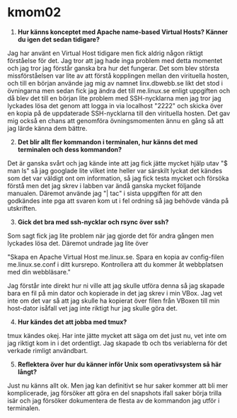 # kmom02

1. __Hur känns konceptet med Apache name-based Virtual Hosts? Känner du igen det sedan tidigare?__

Jag har använt en Virtual Host tidigare men fick aldrig någon riktigt förståelse för det.
Jag tror att jag hade inga problem med detta momentet och jag tror jag förstår ganska bra hur det fungerar.
Det som blev största missförståelsen var lite av att förstå kopplingen mellan den virituella hosten, och
till en början använde jag mig av namnet linx.dbwebb.se likt det stod i övningarna men sedan fick jag ändra
det till me.linux.se enligt uppgiften och då blev det till en början lite problem med SSH-nycklarna men jag
tror jag lyckades lösa det genom att logga in via localhost "2222" och skicka över en kopia på de uppdaterade
SSH-nycklarna till den virituella hosten. Det gav mig också en chans att genomföra övningsmomenten ännu en gång
så att jag lärde känna dem bättre.

2. __Det blir allt fler kommandon i terminalen, hur känns det med terminalen och dess kommandon?__

Det är ganska svårt och jag kände inte att jag fick jätte mycket hjälp utav "$ man ls" så jag googlade lite
vilket inte heller var särskilt lyckat det kändes som det var väldigt ont om information, så jag fick testa
mycket och försöka förstå men det jag skrev i labben var ändå ganska mycket följande manualen.
Däremot använde jag "| tac" i sista uppgiften för att den godkändes inte pga att svaren kom ut i fel ordning
så jag behövde vända på utskriften.

3. __Gick det bra med ssh-nycklar och rsync över ssh?__

Som sagt fick jag lite problem när jag gjorde det för andra gången men lyckades lösa det.
Däremot undrade jag lite över

"Skapa en Apache Virtual Host me.linux.se. Spara en kopia av
config-filen me.linux.se.conf i ditt kursrepo. Kontrollera att du kommer åt webbplatsen med din webbläsare."

Jag förstår inte direkt hur ni ville att jag skulle utföra denna så jag skapade bara en fil på min dator och
kopierade in det jag skrev i min VBox. Jag vet inte om det var så att jag skulle ha kopierat över filen från
VBoxen till min host-dator isåfall vet jag inte riktigt hur jag skulle göra det.

4. __Hur kändes det att jobba med tmux?__

tmux kändes okej. Har inte jätte mycket att säga om det just nu, vet inte om jag riktigt kom in i det ordentligt.
Jag skapade tb och tbs veriablerna för det verkade rimligt användbart.

5. __Reflektera över hur du känner inför Unix som operativsystem så här långt?__

Just nu känns allt ok. Men jag kan definitivt se hur saker kommer att bli mer komplicerade, jag försöker att göra
en del snapshots ifall saker börja trilla isär och jag försöker dokumentera de flesta av de kommandon jag utför i
terminalen.
